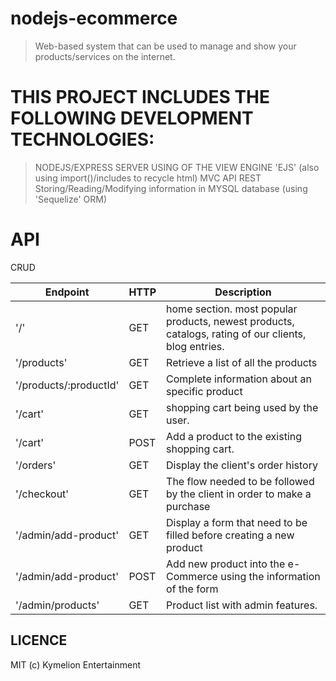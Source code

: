 # nodejs-ecommerce
> Web-based system that can be used to manage and show your products/services on the internet.

# THIS PROJECT INCLUDES THE FOLLOWING DEVELOPMENT TECHNOLOGIES:
> NODEJS/EXPRESS SERVER
> USING OF THE VIEW ENGINE 'EJS' (also using import()/includes to recycle html)
> MVC
> API REST
> Storing/Reading/Modifying information in MYSQL database (using 'Sequelize' ORM)

# API
CRUD

| Endpoint | HTTP | Description |
| -------- | ---- | ----------- |
| '/'                    | GET  | home section. most popular products, newest products, catalogs, rating of our clients, blog entries.|
| '/products'            | GET  | Retrieve a list of all the products |
| '/products/:productId' | GET  | Complete information about an specific product |
| '/cart'                | GET  | shopping cart being used by the user. |
| '/cart'                | POST | Add a product to the existing shopping cart. |
| '/orders'              | GET  | Display the client's order history |
| '/checkout'            | GET  | The flow needed to be followed by the client in order to make a purchase| 
| '/admin/add-product'   | GET  | Display a form that need to be filled before creating a new product |
| '/admin/add-product'   | POST | Add new product into the e-Commerce using the information of the form |
| '/admin/products'      | GET  | Product list with admin features. |

## LICENCE
MIT (c) Kymelion Entertainment